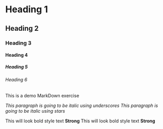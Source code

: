 <!-- Heading -->
# Heading 1
## Heading 2
### Heading 3
#### Heading 4
##### Heading 5
###### Heading 6
This is a demo MarkDown exercise

<!-- Italics -->
_This paragraph is going to be  italic using underscores_
*This paragraph is going to be italic using stars*

<!-- Strong -->
This will look bold style text **Strong**
This will look bold style text __Strong__
